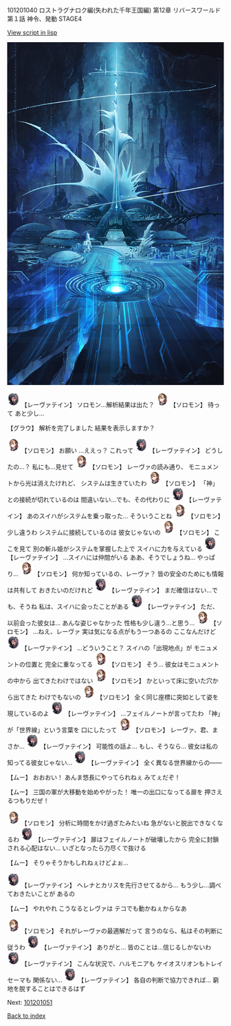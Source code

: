 101201040 ロストラグナロク編(失われた千年王国編) 第12章 リバースワールド 第１話 神令、発動 STAGE4

[View script in lisp](../scripts/101201040.txt)

![profound_nolight.png](../images/backgrounds/profound_nolight.png)

<img src="../images/units/3100211.png" alt="3100211.png" height="34"/>
【レーヴァテイン】
ソロモン…解析結果は出た？

<img src="../images/units/3503111.png" alt="3503111.png" height="34"/>
【ソロモン】
待って
あと少し…

【グラウ】
解析を完了しました
結果を表示しますか？

<img src="../images/units/3503111.png" alt="3503111.png" height="34"/>
【ソロモン】
お願い
…ええっ？
これって

<img src="../images/units/3100211.png" alt="3100211.png" height="34"/>
【レーヴァテイン】
どうしたの…？
私にも…見せて

<img src="../images/units/3503111.png" alt="3503111.png" height="34"/>
【ソロモン】
レーヴァの読み通り、
モニュメントから光は消えたけれど、
システムは生きていたわ

<img src="../images/units/3503111.png" alt="3503111.png" height="34"/>
【ソロモン】
「神」との接続が切れているのは
間違いない…でも、その代わりに

<img src="../images/units/3100211.png" alt="3100211.png" height="34"/>
【レーヴァテイン】
あのスイハがシステムを乗っ取った…
そういうことね

<img src="../images/units/3503111.png" alt="3503111.png" height="34"/>
【ソロモン】
少し違うわ
システムに接続しているのは
彼女じゃないの

<img src="../images/units/3503111.png" alt="3503111.png" height="34"/>
【ソロモン】
ここを見て
別の斬ル姫がシステムを掌握した上で
スイハに力を与えている

<img src="../images/units/3100211.png" alt="3100211.png" height="34"/>
【レーヴァテイン】
…スイハには仲間がいる
ああ、そうでしょうね…
やっぱり…

<img src="../images/units/3503111.png" alt="3503111.png" height="34"/>
【ソロモン】
何か知っているの、レーヴァ？
皆の安全のためにも情報は共有して
おきたいのだけれど

<img src="../images/units/3100211.png" alt="3100211.png" height="34"/>
【レーヴァテイン】
まだ確信はない…でも、そうね
私は、スイハに会ったことがある

<img src="../images/units/3100211.png" alt="3100211.png" height="34"/>
【レーヴァテイン】
ただ、以前会った彼女は…
あんな姿じゃなかった
性格も少し違う…と思う…

<img src="../images/units/3503111.png" alt="3503111.png" height="34"/>
【ソロモン】
…ねえ、レーヴァ
実は気になる点がもう一つあるの
ここなんだけど

<img src="../images/units/3100211.png" alt="3100211.png" height="34"/>
【レーヴァテイン】
…どういうこと？
スイハの「出現地点」が
モニュメントの位置と
完全に重なってる

<img src="../images/units/3503111.png" alt="3503111.png" height="34"/>
【ソロモン】
そう…
彼女はモニュメントの中から
出てきたわけではない

<img src="../images/units/3503111.png" alt="3503111.png" height="34"/>
【ソロモン】
かといって床に空いた穴から出てきた
わけでもないの

<img src="../images/units/3503111.png" alt="3503111.png" height="34"/>
【ソロモン】
全く同じ座標に突如として姿を
現しているのよ

<img src="../images/units/3100211.png" alt="3100211.png" height="34"/>
【レーヴァテイン】
…フェイルノートが言ってたわ
「神」が「世界線」という言葉を
口にしたって

<img src="../images/units/3503111.png" alt="3503111.png" height="34"/>
【ソロモン】
レーヴァ、君、まさか…

<img src="../images/units/3100211.png" alt="3100211.png" height="34"/>
【レーヴァテイン】
可能性の話よ…
もし、そうなら…
彼女は私の知ってる彼女じゃない…

<img src="../images/units/3100211.png" alt="3100211.png" height="34"/>
【レーヴァテイン】
全く異なる世界線からの――

【ムー】
おおおい！
あんま悠長にやってられねぇ
みてぇだぞ！

【ムー】
三国の軍が大移動を始めやがった！
唯一の出口になってる扉を
押さえるつもりだぜ！

<img src="../images/units/3503111.png" alt="3503111.png" height="34"/>
【ソロモン】
分析に時間をかけ過ぎたみたいね
急がないと脱出できなくなるわ

<img src="../images/units/3100211.png" alt="3100211.png" height="34"/>
【レーヴァテイン】
扉はフェイルノートが破壊したから
完全に封鎖される心配はない…
いざとなったら力尽くで抜ける

【ムー】
そりゃそうかもしれねぇけどよぉ…

<img src="../images/units/3100211.png" alt="3100211.png" height="34"/>
【レーヴァテイン】
ヘレナとカリスを先行させてるから…
もう少し…調べておきたいことが
あるの

【ムー】
やれやれ
こうなるとレヴァは
テコでも動かねぇからなあ

<img src="../images/units/3503111.png" alt="3503111.png" height="34"/>
【ソロモン】
それがレーヴァの最適解だって
言うのなら、私はその判断に従うわ

<img src="../images/units/3100211.png" alt="3100211.png" height="34"/>
【レーヴァテイン】
ありがと…
皆のことは…信じるしかないわ

<img src="../images/units/3100211.png" alt="3100211.png" height="34"/>
【レーヴァテイン】
こんな状況で、ハルモニアも
ケイオスリオンもトレイセーマも
関係ない…

<img src="../images/units/3100211.png" alt="3100211.png" height="34"/>
【レーヴァテイン】
各自の判断で協力できれば…
窮地を脱することはできるはず

Next: [101201051](101201051.md)

[Back to index](index.md)

